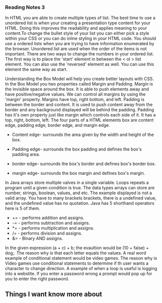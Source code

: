 ### Reading Notes 3

In HTML you are able to create multiple types of list. The best time to use a unordered list is when your creating a presentation type content for your HTML. Doing this improves the readability and applies meaning to your content.To change the bullet style of your list you can either pick a style within your CSS or you can do inline styling in your HTML code. You should use a ordered lists when you are trying to have information enumerated by the browser. Unordered list are used when the order of the items is not important. There are two ways to change the numbers in your ordered list. The first way is to place the 'start' element in between the < ol > list element. You can also use the 'reversed' element as well. You can use this element the same way as start.

Understanding the Box Model will help you create better layouts with CSS. In the Box Model you two properties called Margin and Padding. Margin is the invisible space around the box. It is able to push elements away and have positive/negative values. We can control all margins by using the 'margin' property. Margins have top, right bottom, and left. Padding is between the border and content.  It is used to push content away from the border and any background displayed will be behind the padding. Padding has it's own property just like margin which controls each side of it. It has a top, right, bottom, left. The four parts of a HTML elements box are content edge, padding edge, border edge, and margin edge. 

- Content edge- surrounds the area given by the width and height of the box. 

- Padding edge- surrounds the box padding and defines the box's padding area.

- border edge- surrounds the box's border and defines box's border box.

- margin edge- surrounds the box margin and defines box's margin.

In Java arrays store multiple valves in a single variable. Loops repeats a program until a given condition is true. The data types arrays can store are number, strings, boolean, values, and etc. The example displayed is not a valid array. You have to many brackets brackets, there is a undefined value, and the undefined value has no quotation. Java has 5 shorthand operators here is 5 of them.

- += - performs addition and assigns.
- -= - performs subtraction and assigns.
- *= - performs multiplication and assigns.
- /= - performs division and assigns.
- &= - Binary AND assigns.

In the given expression (a + c) + b; the evaultion would be (10 + false) + dog;. The reason why is that each letter equals the values. A real word example of conditional statement would be video games. The reason why is Video games use conditional statements to determine if th user wants a character to change direction. A example of when a loop is useful is logging into a webstite. If you enter a password wrong a prompt would pop up for you to enter the right password.

## Things I want know more about